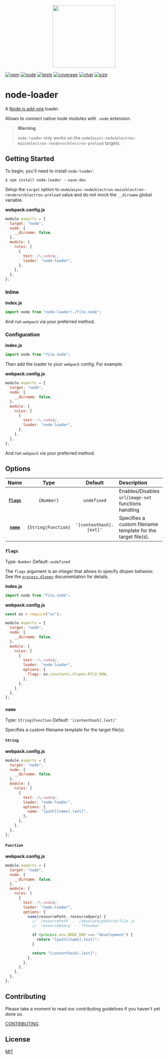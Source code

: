 <div align="center">
  <a href="https://github.com/webpack/webpack">
    <img width="200" height="200" src="https://webpack.js.org/assets/icon-square-big.svg">
  </a>
</div>

[![npm][npm]][npm-url]
[![node][node]][node-url]
[![tests][tests]][tests-url]
[![coverage][cover]][cover-url]
[![chat][chat]][chat-url]
[![size][size]][size-url]

# node-loader

A [Node.js add-ons](https://nodejs.org/dist/latest/docs/api/addons.html) loader.

Allows to connect native node modules with `.node` extension.

> **Warning**
>
> `node-loader` only works on the `node`/`async-node`/`electron-main`/`electron-renderer`/`electron-preload` targets.

## Getting Started

To begin, you'll need to install `node-loader`:

```console
$ npm install node-loader --save-dev
```

Setup the `target` option to `node`/`async-node`/`electron-main`/`electron-renderer`/`electron-preload` value and do not mock the `__dirname` global variable.

**webpack.config.js**

```js
module.exports = {
  target: "node",
  node: {
    __dirname: false,
  },
  module: {
    rules: [
      {
        test: /\.node$/,
        loader: "node-loader",
      },
    ],
  },
};
```

### Inline

**index.js**

```js
import node from "node-loader!./file.node";
```

And run `webpack` via your preferred method.

### Configuration

**index.js**

```js
import node from "file.node";
```

Then add the loader to your `webpack` config. For example:

**webpack.config.js**

```js
module.exports = {
  target: "node",
  node: {
    __dirname: false,
  },
  module: {
    rules: [
      {
        test: /\.node$/,
        loader: "node-loader",
      },
    ],
  },
};
```

And run `webpack` via your preferred method.

## Options

|         Name          |         Type         |         Default         | Description                                                  |
| :-------------------: | :------------------: | :---------------------: | :----------------------------------------------------------- |
| **[`flags`](#flags)** |      `{Number}`      |       `undefined`       | Enables/Disables `url`/`image-set` functions handling        |
|  **[`name`](#name)**  | `{String\|Function}` | `'[contenthash].[ext]'` | Specifies a custom filename template for the target file(s). |

### `flags`

Type: `Number`
Default: `undefined`

The `flags` argument is an integer that allows to specify dlopen behavior.
See the [`process.dlopen`](https://nodejs.org/api/process.html#process_process_dlopen_module_filename_flags) documentation for details.

**index.js**

```js
import node from "file.node";
```

**webpack.config.js**

```js
const os = require("os");

module.exports = {
  target: "node",
  node: {
    __dirname: false,
  },
  module: {
    rules: [
      {
        test: /\.node$/,
        loader: "node-loader",
        options: {
          flags: os.constants.dlopen.RTLD_NOW,
        },
      },
    ],
  },
};
```

### `name`

Type: `String|Function`
Default: `'[contenthash].[ext]'`

Specifies a custom filename template for the target file(s).

#### `String`

**webpack.config.js**

```js
module.exports = {
  target: "node",
  node: {
    __dirname: false,
  },
  module: {
    rules: [
      {
        test: /\.node$/,
        loader: "node-loader",
        options: {
          name: "[path][name].[ext]",
        },
      },
    ],
  },
};
```

#### `Function`

**webpack.config.js**

```js
module.exports = {
  target: "node",
  node: {
    __dirname: false,
  },
  module: {
    rules: [
      {
        test: /\.node$/,
        loader: "node-loader",
        options: {
          name(resourcePath, resourceQuery) {
            // `resourcePath` - `/absolute/path/to/file.js`
            // `resourceQuery` - `?foo=bar`

            if (process.env.NODE_ENV === "development") {
              return "[path][name].[ext]";
            }

            return "[contenthash].[ext]";
          },
        },
      },
    ],
  },
};
```

## Contributing

Please take a moment to read our contributing guidelines if you haven't yet done so.

[CONTRIBUTING](./.github/CONTRIBUTING.md)

## License

[MIT](./LICENSE)

[npm]: https://img.shields.io/npm/v/node-loader.svg
[npm-url]: https://npmjs.com/package/node-loader
[node]: https://img.shields.io/node/v/node-loader.svg
[node-url]: https://nodejs.org
[tests]: https://github.com/webpack-contrib/node-loader/workflows/node-loader/badge.svg
[tests-url]: https://github.com/webpack-contrib/node-loader/actions
[cover]: https://codecov.io/gh/webpack-contrib/node-loader/branch/master/graph/badge.svg
[cover-url]: https://codecov.io/gh/webpack-contrib/node-loader
[chat]: https://badges.gitter.im/webpack/webpack.svg
[chat-url]: https://gitter.im/webpack/webpack
[size]: https://packagephobia.now.sh/badge?p=node-loader
[size-url]: https://packagephobia.now.sh/result?p=node-loader
